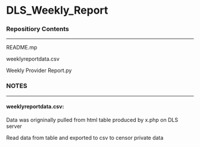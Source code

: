 # DLS_Weekly_Report

### Repositiory Contents
---

README.mp

weeklyreportdata.csv

Weekly Provider Report.py


 

### NOTES
---

#### weeklyreportdata.csv:
 
  Data was origninally pulled from html table produced by x.php on DLS server

  Read data from table and exported to csv to censor private data

